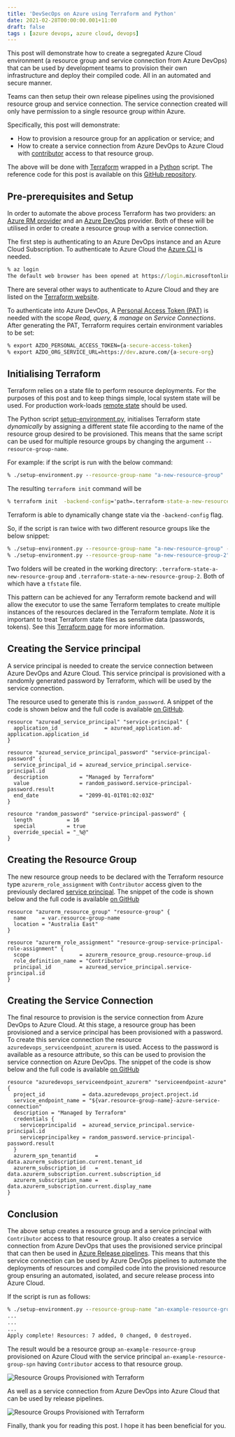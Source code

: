```yaml
---
title: 'DevSecOps on Azure using Terraform and Python'
date: 2021-02-28T00:00:00.001+11:00
draft: false
tags : [azure devops, azure cloud, devops]
---
```


This post will demonstrate how to create a segregated Azure Cloud environment (a
resource group and service
connection from Azure DevOps) that can be used by development teams to provision their own infrastructure and
deploy their compiled code. All in an automated and secure manner.

Teams can then setup their own release pipelines using the provisioned resource
group and service connection. The service connection created will only have
permission to a single resource group within Azure.

Specifically, this post will demonstrate:

- How to provision a resource group for an application or service; and
- How to create a service connection from Azure DevOps to Azure Cloud
with [contributor](https://docs.microsoft.com/en-us/azure/role-based-access-control/built-in-roles#contributor) access to that
  resource group.

The above will be done with [Terraform](https://www.terraform.io) wrapped in
a [Python](https://www.python.org) script. The reference code for this post
is available on this [GitHub repository](https://github.com/RaphHaddad/devsecops-azure-terraform-python).

## Pre-prerequisites and Setup

In order to automate the above process Terraform has two providers: an [Azure RM
provider](https://registry.terraform.io/providers/hashicorp/azurerm/latest) and
an [Azure
DevOps](https://registry.terraform.io/providers/microsoft/azuredevops/latest/docs)
provider. Both of these will be utilised in order to create a resource group
with a service connection.

The first step is authenticating to an Azure DevOps instance and an Azure Cloud
Subscription. To authenticate to Azure Cloud the [Azure
CLI](https://docs.microsoft.com/en-us/cli/azure/install-azure-cli) is needed.

```cmd
% az login
The default web browser has been opened at https://login.microsoftonline.com/common/oauth2/authorize. Please continue the login in the web browser. If no web browser is available or if the web browser fails to open, use device code flow with `az login --use-device-code`.
```

There are several other ways to authenticate to Azure Cloud
and they are listed on the [Terraform website](https://registry.terraform.io/providers/hashicorp/azurerm/latest/docs/guides/azure_cli).

To authenticate into Azure DevOps, A [Personal Access Token (PAT)](https://docs.microsoft.com/en-us/azure/devops/organizations/accounts/use-personal-access-tokens-to-authenticate?view=azure-devops&tabs=preview-page) is needed with
the scope *Read, query, & manage* on *Service Connections*. After generating the
PAT, Terraform requires certain environment variables to be set:

```cmd
% export AZDO_PERSONAL_ACCESS_TOKEN={a-secure-access-token}
% export AZDO_ORG_SERVICE_URL=https://dev.azure.com/{a-secure-org}
```

## Initialising Terraform

Terraform relies on a state file to perform resource deployments. For the purposes of this post and to keep things simple, local system state will be used. For production
work-loads [remote state](https://www.terraform.io/docs/language/state/index.html) should be used.

The Python script [setup-environment.py](https://github.com/RaphHaddad/devsecops-azure-terraform-python/blob/107fe97dbd6674d1200436922b0b7d87328a480b/setup-environment.py#L13-L22), initialises Terraform state *dynamically* by assigning a
different state file according to the name of the resource group desired to be
provisioned. This means that the same script can be used for multiple resource
groups by changing the argument `--resource-group-name`.

For example: if the script is run with the below command:

```cmd
% ./setup-environment.py --resource-group-name "a-new-resource-group"  --azure-devops-project-name main
```

The resulting `terraform init` command will be

```cmd
% terraform init  -backend-config='path=.terraform-state-a-new-resource-group/a-new-resource-group.tfstate' -reconfigure --input=false
```

Terraform is able to dynamically change state via the `-backend-config` flag.

So, if the script is ran twice with two different resource groups like the below
snippet:

```cmd
% ./setup-environment.py --resource-group-name "a-new-resource-group" --azure-devops-project-name main
% ./setup-environment.py --resource-group-name "a-new-resource-group-2" --azure-devops-project-name main
```

Two folders will be created in the working directory:
`.terraform-state-a-new-resource-group` and
`.terraform-state-a-new-resource-group-2`. Both of which have a `tfstate` file.

This pattern can be achieved for any Terraform remote backend and will allow the
executor to use the same Terraform templates to create multiple instances of the
resources declared in the Terraform template.
*Note* it is important to treat Terraform state files as sensitive data
(passwords, tokens). See this [Terraform page](https://www.terraform.io/docs/language/state/sensitive-data.html?_ga=2.252783049.1925722553.1613943599-1447805869.1611735730#recommendations) for more information.

## Creating the Service principal

A service principal is needed to create the service connection between Azure
DevOps and Azure Cloud. This service principal is provisioned with a randomly
generated password by Terraform, which will be used by the service connection.

The resource used to generate this is `random_password`. A snippet of the code is
shown below and the full code is available [on GitHub](https://github.com/RaphHaddad/devsecops-azure-terraform-python/blob/107fe97dbd6674d1200436922b0b7d87328a480b/azure-cloud.tf#L12-L31).

```hcl
resource "azuread_service_principal" "service-principal" {
  application_id               = azuread_application.ad-application.application_id
}

resource "azuread_service_principal_password" "service-principal-password" {
  service_principal_id = azuread_service_principal.service-principal.id
  description          = "Managed by Terraform"
  value                = random_password.service-principal-password.result
  end_date             = "2099-01-01T01:02:03Z"
}

resource "random_password" "service-principal-password" {
  length           = 16
  special          = true
  override_special = "_%@"
}
```

## Creating the Resource Group

The new resource group needs to be declared with the Terraform resource type `azurerm_role_assignment`
with `Contributor` access given to the previously declared [service principal](#creating-the-service-principal). The
snippet of the code is shown below and the full code is available [on GitHub](https://github.com/RaphHaddad/devsecops-azure-terraform-python/blob/107fe97dbd6674d1200436922b0b7d87328a480b/azure-cloud.tf#L1-L10)

```hcl
resource "azurerm_resource_group" "resource-group" {
  name     = var.resource-group-name
  location = "Australia East"
}

resource "azurerm_role_assignment" "resource-group-service-principal-role-assignment" {
  scope                = azurerm_resource_group.resource-group.id
  role_definition_name = "Contributor"
  principal_id         = azuread_service_principal.service-principal.id
}
```

## Creating the Service Connection

The final resource to provision is the service connection from Azure DevOps to
Azure Cloud. At this stage, a resource group has been provisioned and a service
principal has been provisioned with a password. To create this service
connection the resource `azuredevops_serviceendpoint_azurerm` is used. Access to
the password is available as a resource attribute, so this can be used to
provision the service connection on Azure DevOps. The
snippet of the code is show below and the full code is available [on GitHub](https://github.com/RaphHaddad/devsecops-azure-terraform-python/blob/main/azure-devops.tf)

```hcl
resource "azuredevops_serviceendpoint_azurerm" "serviceendpoint-azure" {
  project_id            = data.azuredevops_project.project.id
  service_endpoint_name = "${var.resource-group-name}-azure-service-connection"
  description = "Managed by Terraform" 
  credentials {
    serviceprincipalid  = azuread_service_principal.service-principal.id
    serviceprincipalkey = random_password.service-principal-password.result
  }
  azurerm_spn_tenantid      = data.azurerm_subscription.current.tenant_id
  azurerm_subscription_id   = data.azurerm_subscription.current.subscription_id
  azurerm_subscription_name = data.azurerm_subscription.current.display_name
}
```

## Conclusion

The above setup creates a resource group and a service principal with
`Contributor` access to that resource group. It also creates a service
connection from Azure DevOps that uses the provisioned service principal that
can then be used in
[Azure Release pipelines](https://docs.microsoft.com/en-us/azure/devops/pipelines/release/?view=azure-devops). This means that this service connection can be used by Azure
DevOps pipelines to automate the deployments of resources and compiled code into
the provisioned resource group ensuring an automated, isolated, and secure release
process into Azure Cloud.

If the script is run as follows:

```cmd
% ./setup-environment.py --resource-group-name "an-example-resource-group" --azure-devops-project-name main
...
...
...
Apply complete! Resources: 7 added, 0 changed, 0 destroyed.
```

The result would be a resource group `an-example-resource-group` provisioned on Azure Cloud with
the service principal `an-example-resource-group-spn` having `Contributor`
access to that resource group.

![Resource Groups Provisioned with Terraform](/images/resource-group-terraform.png)

As well as a service connection from Azure DevOps into Azure Cloud that can be
used by release pipelines.

![Resource Groups Provisioned with Terraform](/images/service-connection-terraform.png)

Finally, thank you for reading this post. I hope it has been beneficial for you.
